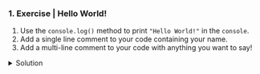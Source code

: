 ### 1. Exercise | Hello World!

1. Use the `console.log()` method to print `"Hello World!"` in the `console`.
2. Add a single line comment to your code containing your name.
3. Add a multi-line comment to your code with anything you want to say!



<details>
  <summary>Solution</summary>



  Your code should look something like this:

```javascript
console.log('Hello World!');

// Ada Lovelace

/*
The only way to learn a new programming language 
is by writing programs in it. - Dennis Ritchie
*/
```

The output in the console should look like this:

> Hello World!



</details>
